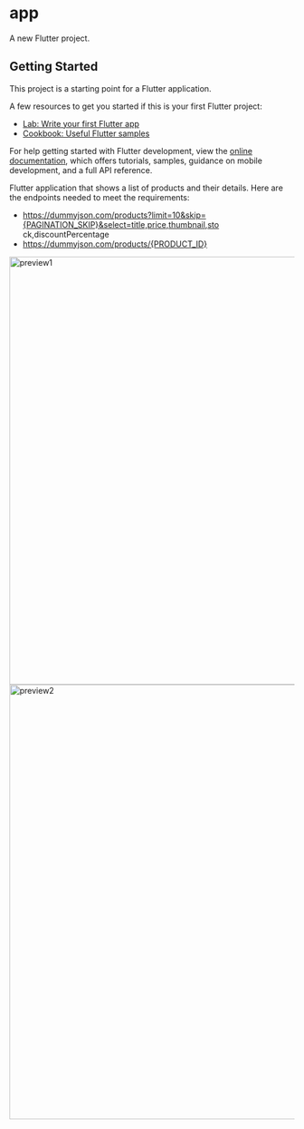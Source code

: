 # app

A new Flutter project.

## Getting Started

This project is a starting point for a Flutter application.

A few resources to get you started if this is your first Flutter project:

- [Lab: Write your first Flutter app](https://docs.flutter.dev/get-started/codelab)
- [Cookbook: Useful Flutter samples](https://docs.flutter.dev/cookbook)

For help getting started with Flutter development, view the
[online documentation](https://docs.flutter.dev/), which offers tutorials,
samples, guidance on mobile development, and a full API reference.

Flutter application that shows a list of products and their details. Here are the endpoints
needed to meet the requirements:
 - https://dummyjson.com/products?limit=10&skip={PAGINATION_SKIP}&select=title,price,thumbnail,sto
ck,discountPercentage
 - https://dummyjson.com/products/{PRODUCT_ID}
<img width="755" alt="preview1" src="https://user-images.githubusercontent.com/10458685/217403802-f271cc19-de4b-441e-8014-9ecaff7529a4.png">
<img width="767" alt="preview2" src="https://user-images.githubusercontent.com/10458685/217403824-7816eb69-0a33-4615-ac94-e3a8bc83878c.png">
